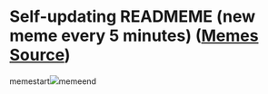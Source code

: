 # Self-updating READMEME (new meme every 5 minutes) ([Memes Source](https://bramses.notion.site/a49c1e962b7646879176ac3b327b6533?v=4d1eda54b170483cb03a40f257231764))

memestart![](https://www.notion.so/image/https%3A%2F%2Fs3-us-west-2.amazonaws.com%2Fsecure.notion-static.com%2F736b7b7b-7a83-43bf-8e3d-e5eafccefd39%2FC054C749-FA40-4078-B07D-4B85E20CB858.jpeg?table=block&id=0e1b7747-1e26-4420-b40c-66ce224035a7&cache=v2)memeend
